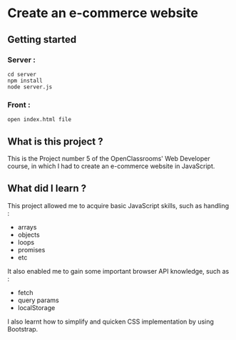 # Create an e-commerce website


## Getting started

### Server :
```
cd server
npm install
node server.js
```
### Front :
```
open index.html file
```

## What is this project ?

This is the Project number 5 of the OpenClassrooms' Web Developer course, in which I had to create an e-commerce website in JavaScript.

## What did I learn ?

This project allowed me to acquire basic JavaScript skills, such as handling :
- arrays
- objects
- loops
- promises
- etc

It also enabled me to gain some important browser API knowledge, such as : 
- fetch
- query params
- localStorage

I also learnt how to simplify and quicken CSS implementation by using Bootstrap.
